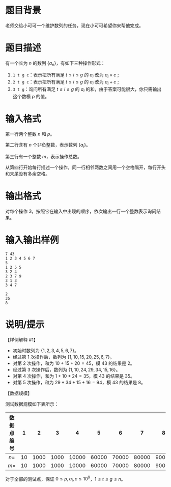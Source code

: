 # 题目背景

老师交给小可可一个维护数列的任务，现在小可可希望你来帮他完成。

# 题目描述

有一个长为 $n$ 的数列 $\{a_n \}$，有如下三种操作形式：

1. `1 t g c`：表示把所有满足 $t \leq i \leq g$ 的 $a_i$ 改为 $a_i \times c$ ;
2. `2 t g c`：表示把所有满足 $t \leq i \leq g$ 的 $a_i$ 改为 $a_i+c$ ;
3. `3 t g`：询问所有满足 $t \leq i \leq g$ 的 $a_i$ 的和，由于答案可能很大，你只需输出这个数模 $p$ 的值。

# 输入格式

第一行两个整数 $n$ 和 $p$。

第二行含有 $n$ 个非负整数，表示数列 $\{a_i \}$。

第三行有一个整数 $m$，表示操作总数。

从第四行开始每行描述一个操作，同一行相邻两数之间用一个空格隔开，每行开头和末尾没有多余空格。

# 输出格式

对每个操作 3，按照它在输入中出现的顺序，依次输出一行一个整数表示询问结果。

# 输入输出样例

```input1
7 43
1 2 3 4 5 6 7
5
1 2 5 5
3 2 4
2 3 7 9
3 1 3
3 4 7
```

```output1
2
35
8
```

# 说明/提示

【样例解释 #1】

* 初始时数列为 $\{1,2,3,4,5,6,7 \}$。
* 经过第 $1$ 次操作后，数列为 $\{1,10,15,20,25,6,7 \}$。
* 对第 $2$ 次操作，和为 $10+15+20=45$，模 $43$ 的结果是 $2$。
* 经过第 $3$ 次操作后，数列为 $\{1,10,24,29,34,15,16 \}$。
* 对第 $4$ 次操作，和为 $1+10+24=35$，模 $43$ 的结果是 $35$。
* 对第 $5$ 次操作，和为 $29+34+15+16=94$，模 $43$ 的结果是 $8$。

【数据规模】

测试数据规模如下表所示：

| 数据点编号 |   1   |   2    |   3    |    4    |    5    |    6    |    7    |    8    |   9,10   |
| :--------: | :---: | :----: | :----: | :-----: | :-----: | :-----: | :-----: | :-----: | :------: |
|    $n=$    | $10$  | $1000$ | $1000$ | $10000$ | $60000$ | $70000$ | $80000$ | $90000$ | $100000$ |
|    $m=$    | $10$  | $1000$ | $1000$ | $10000$ | $60000$ | $70000$ | $80000$ | $90000$ | $100000$ |

对于全部的测试点，保证 $0 \leq p, a_i, c \leq {10}^9$，$1 \leq t \leq g \leq n$。
